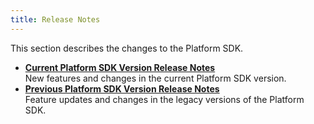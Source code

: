 ```yaml
---
title: Release Notes
---
```


This section describes the changes to the Platform SDK.

* **[Current Platform SDK Version Release Notes](/documentation/platform/latest/concepts/release-changes/)**  
New features and changes in the current Platform SDK version.
* **[Previous Platform SDK Version Release Notes](/documentation/platform/latest/concepts/release-archive/)**  
Feature updates and changes in the legacy versions of the Platform SDK.

